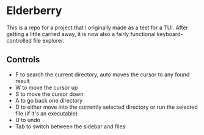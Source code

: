 # Elderberry

This is a repo for a project that I originally made as a test for a TUI. After getting a little carried away, it is now also a fairly functional keyboard-controlled file explorer.

## Controls
- F to search the current directory, auto moves the cursor to any found result
- W to move the cursor up
- S to move the cursor down
- A to go back one directory
- D to either move into the currently selected directory or run the selected file (if it's an executable)
- U to undo
- Tab to switch between the sidebar and files
